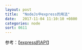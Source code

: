```yaml
---
layout: post
title:  "NodeJs中express的用法"
date:   2017-11-04 11:10:10 +0800
categories: node
sort: 0611
---
```


参考：【[express的API](http://expressjs.jser.us/api.html#app.all)】

